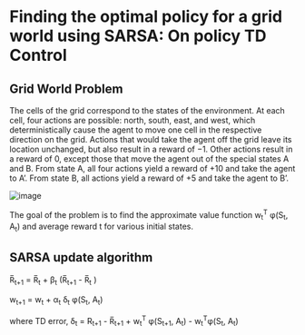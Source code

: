 # Finding the optimal policy for a grid world using SARSA: On policy TD Control

## Grid World Problem

The cells of the grid correspond to the states of the environment. At each cell, four actions are possible: north, south, east, and west, which deterministically cause the agent to move one cell in the respective direction on the grid. Actions that would take the agent off the grid leave its location unchanged, but also result in a reward of −1. Other actions result in a reward of 0, except those that move the agent out of the special states A and B. From state A, all four actions yield a reward of +10 and take the agent to A’. From state B, all actions yield a reward of +5 and take the agent to B’.

![image](https://user-images.githubusercontent.com/22128902/92333059-fccd4a00-f09f-11ea-9498-019609bc0f1d.png)

The goal of the problem is to find the approximate value function w<sub>t</sub><sup>T</sup> φ(S<sub>t</sub>, A<sub>t</sub>) and average reward t for various initial states.

## SARSA update algorithm
R̅<sub>t+1</sub> = R̅<sub>t</sub> + β<sub>t</sub> (R̅<sub>t+1</sub> - R̅<sub>t</sub> )

w<sub>t+1</sub> = w<sub>t</sub> + α<sub>t</sub> δ<sub>t</sub> φ(S<sub>t</sub>, A<sub>t</sub>)

where TD error, δ<sub>t</sub> = R<sub>t+1</sub> - R̅<sub>t+1</sub> + w<sub>t</sub><sup>T</sup> φ(S<sub>t+1</sub>, A<sub>t</sub>) - w<sub>t</sub><sup>T</sup>φ(S<sub>t</sub>, A<sub>t</sub>)

